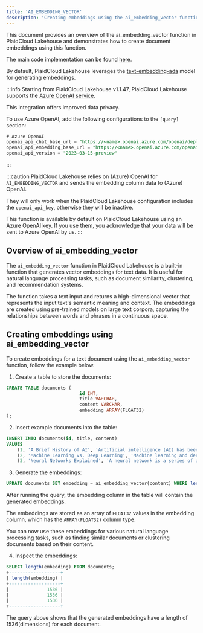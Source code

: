 ```yaml
---
title: 'AI_EMBEDDING_VECTOR'
description: 'Creating embeddings using the ai_embedding_vector function in PlaidCloud Lakehouse'
---
```


This document provides an overview of the ai_embedding_vector function in PlaidCloud Lakehouse and demonstrates how to create document embeddings using this function.

The main code implementation can be found [here](https://github.com/datafuselabs/databend/blob/1e93c5b562bd159ecb0f336bb88fd1b7f9dc4a62/src/common/openai/src/embedding.rs).

By default, PlaidCloud Lakehouse leverages the [text-embedding-ada](https://platform.openai.com/docs/models/embeddings) model for generating embeddings.

:::info
Starting from PlaidCloud Lakehouse v1.1.47, PlaidCloud Lakehouse supports the [Azure OpenAI service](https://azure.microsoft.com/en-au/products/cognitive-services/openai-service).

This integration offers improved data privacy.

To use Azure OpenAI, add the following configurations to the `[query]` section:
```sql
# Azure OpenAI
openai_api_chat_base_url = "https://<name>.openai.azure.com/openai/deployments/<name>/"
openai_api_embedding_base_url = "https://<name>.openai.azure.com/openai/deployments/<name>/"
openai_api_version = "2023-03-15-preview"
```
:::

:::caution
PlaidCloud Lakehouse relies on (Azure) OpenAI for `AI_EMBEDDING_VECTOR` and sends the embedding column data to (Azure) OpenAI.

They will only work when the PlaidCloud Lakehouse configuration includes the `openai_api_key`, otherwise they will be inactive.

This function is available by default on PlaidCloud Lakehouse using an Azure OpenAI key. If you use them, you acknowledge that your data will be sent to Azure OpenAI by us.
:::


## Overview of ai_embedding_vector

The `ai_embedding_vector` function in PlaidCloud Lakehouse is a built-in function that generates vector embeddings for text data. It is useful for natural language processing tasks, such as document similarity, clustering, and recommendation systems.

The function takes a text input and returns a high-dimensional vector that represents the input text's semantic meaning and context. The embeddings are created using pre-trained models on large text corpora, capturing the relationships between words and phrases in a continuous space.

## Creating embeddings using ai_embedding_vector

To create embeddings for a text document using the `ai_embedding_vector` function, follow the example below.
1. Create a table to store the documents:
```sql
CREATE TABLE documents (
                           id INT,
                           title VARCHAR,
                           content VARCHAR,
                           embedding ARRAY(FLOAT32)
);
```

2. Insert example documents into the table:
```sql
INSERT INTO documents(id, title, content)
VALUES
    (1, 'A Brief History of AI', 'Artificial intelligence (AI) has been a fascinating concept of science fiction for decades...'),
    (2, 'Machine Learning vs. Deep Learning', 'Machine learning and deep learning are two subsets of artificial intelligence...'),
    (3, 'Neural Networks Explained', 'A neural network is a series of algorithms that endeavors to recognize underlying relationships...'),
```

3. Generate the embeddings:
```sql
UPDATE documents SET embedding = ai_embedding_vector(content) WHERE length(embedding) = 0;
```
After running the query, the embedding column in the table will contain the generated embeddings.

The embeddings are stored as an array of `FLOAT32` values in the embedding column, which has the `ARRAY(FLOAT32)` column type.

You can now use these embeddings for various natural language processing tasks, such as finding similar documents or clustering documents based on their content.

4. Inspect the embeddings:

```sql
SELECT length(embedding) FROM documents;
+-------------------+
| length(embedding) |
+-------------------+
|              1536 |
|              1536 |
|              1536 |
+-------------------+
```
The query above shows that the generated embeddings have a length of 1536(dimensions) for each document.
